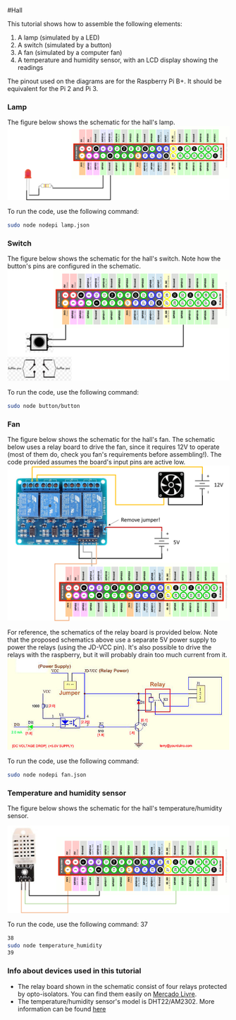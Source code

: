 #Hall

This tutorial shows how to assemble the following elements:

1. A lamp (simulated by a LED)
2. A switch (simulated by a button)
3. A fan (simulated by a computer fan)
4. A temperature and humidity sensor, with an LCD display showing the readings

The pinout used on the diagrams are for the Raspberry Pi B+. It should be equivalent for the Pi 2 and Pi 3.

### Lamp
The figure below shows the schematic for the hall's lamp.
![alt text](https://github.com/HomeSkyLtd/demo/blob/master/hall/images/lamp.png "Schematics for hall's lamp")

To run the code, use the following command:
``` bash
sudo node nodepi lamp.json
```

### Switch
The figure below shows the schematic for the hall's switch. Note how the button's pins are configured in the schematic.
![alt text](https://github.com/HomeSkyLtd/demo/blob/master/hall/images/switch.png "Schematics for hall's switch")

To run the code, use the following command:
``` bash
sudo node button/button
```
### Fan
The figure below shows the schematic for the hall's fan. The schematic below uses a relay board to drive the fan, since it requires 12V to operate (most of them do, check you fan's requirements before assembling!). The code provided assumes the board's input pins are active low.
![alt text](https://github.com/HomeSkyLtd/demo/blob/master/hall/images/fan.png "Schematics for hall's fan")

For reference, the schematics of the relay board is provided below. Note that the proposed schematics above use a separate 5V power supply to power the relays (using the JD-VCC pin). It's also possible to drive the relays with the raspberry, but it will probably drain too much current from it.
![alt text](https://github.com/HomeSkyLtd/demo/blob/master/hall/images/relay_schematics.jpg "Schematics for the relay board")

To run the code, use the following command:
``` bash
sudo node nodepi fan.json
```

### Temperature and humidity sensor
The figure below shows the schematic for the hall's temperature/humidity sensor.

![alt text](https://github.com/HomeSkyLtd/demo/blob/master/hall/images/dht22.png "Schematics for hall's temperature/humidity sensor")

To run the code, use the following command:
37
``` bash
38
sudo node temperature_humidity
39
```

### Info about devices used in this tutorial
* The relay board shown in the schematic consist of four relays protected by opto-isolators. You can find them easily on [Mercado Livre](http://produto.mercadolivre.com.br/MLB-791089935-placa-4-reles-optoacoplados-arduino-pic-controle-automaco-_JM).
* The temperature/humidity sensor's model is DHT22/AM2302. More information can be found [here](https://cdn-shop.adafruit.com/datasheets/Digital+humidity+and+temperature+sensor+AM2302.pdf)
